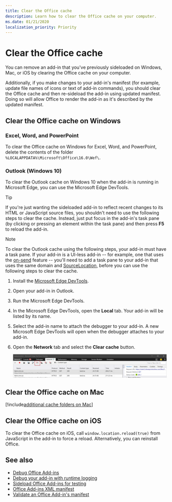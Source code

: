 ```yaml
---
title: Clear the Office cache
description: Learn how to clear the Office cache on your computer.
ms.date: 01/21/2020
localization_priority: Priority
---
```


# Clear the Office cache

You can remove an add-in that you've previously sideloaded on Windows, Mac, or iOS by clearing the Office cache on your computer. 

Additionally, if you make changes to your add-in's manifest (for example, update file names of icons or text of add-in commands), you should clear the Office cache and then re-sideload the add-in using updated manifest. Doing so will allow Office to render the add-in as it's described by the updated manifest.

## Clear the Office cache on Windows

### Excel, Word, and PowerPoint 

To clear the Office cache on Windows for Excel, Word, and PowerPoint, delete the contents of the folder `%LOCALAPPDATA%\Microsoft\Office\16.0\Wef\`.

### Outlook (Windows 10)

To clear the Outlook cache on Windows 10 when the add-in is running in Microsoft Edge, you can use the Microsoft Edge DevTools.

> [!TIP]
> If you're just wanting the sideloaded add-in to reflect recent changes to its HTML or JavaScript source files, you shouldn't need to use the following steps to clear the cache. Instead, just put focus in the add-in's task pane (by clicking or pressing an element within the task pane) and then press **F5** to reload the add-in. 

> [!NOTE]
> To clear the Outlook cache using the following steps, your add-in must have a task pane. If your add-in is a UI-less add-in -- for example, one that uses the [on-send](/outlook/add-ins/outlook-on-send-addins) feature -- you'll need to add a task pane to your add-in that uses the same domain and [SourceLocation](../reference/manifest/sourcelocation.md), before you can use the following steps to clear the cache.

1. Install the [Microsoft Edge DevTools](https://www.microsoft.com/p/microsoft-edge-devtools-preview/9mzbfrmz0mnj).

2. Open your add-in in Outlook.

3. Run the Microsoft Edge DevTools.

4. In the Microsoft Edge DevTools, open the **Local** tab. Your add-in will be listed by its name.

5. Select the add-in name to attach the debugger to your add-in. A new Microsoft Edge DevTools will open when the debugger attaches to your add-in.

6. Open the **Network** tab and select the **Clear cache** button.

    ![Microsoft Edge DevTools screenshot with the Clear cache button highlighted](../images/edge-devtools-clear-cache.png)




## Clear the Office cache on Mac

[!include[additional cache folders on Mac](../includes/mac-cache-folders.md)]

##  Clear the Office cache on iOS

To clear the Office cache on iOS, call `window.location.reload(true)` from JavaScript in the add-in to force a reload. Alternatively, you can reinstall Office.

## See also

- [Debug Office Add-ins](debug-add-ins-using-f12-developer-tools-on-windows-10.md)
- [Debug your add-in with runtime logging](runtime-logging.md)
- [Sideload Office Add-ins for testing](sideload-office-add-ins-for-testing.md)
- [Office Add-ins XML manifest](../develop/add-in-manifests.md)
- [Validate an Office Add-in's manifest](troubleshoot-manifest.md)


